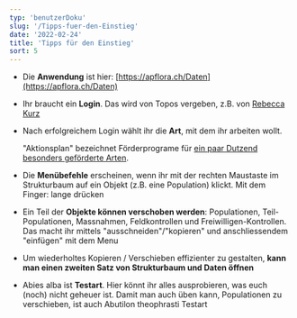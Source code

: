 ```yaml
---
typ: 'benutzerDoku'
slug: '/Tipps-fuer-den-Einstieg'
date: '2022-02-24'
title: 'Tipps für den Einstieg'
sort: 5
---
```


- Die **Anwendung** ist hier: [https://apflora.ch/Daten](https://apflora.ch/Daten)
- Ihr braucht ein **Login**. Das wird von Topos vergeben, z.B. von [Rebecca Kurz](mailto:kurz@toposmm.ch)
- Nach erfolgreichem Login wählt ihr die **Art**, mit dem ihr arbeiten wollt.

  "Aktionsplan" bezeichnet Förderprograme für [ein paar Dutzend besonders geförderte Arten](https://www.zh.ch/de/umwelt-tiere/naturschutz/artenschutz.html#-161530551).

- Die **Menübefehle** erscheinen, wenn ihr mit der rechten Maustaste im Strukturbaum auf ein Objekt (z.B. eine Population) klickt. Mit dem Finger: lange drücken
- Ein Teil der **Objekte können verschoben werden**: Populationen, Teil-Populationen, Massnahmen, Feldkontrollen und Freiwilligen-Kontrollen. Das macht ihr mittels "ausschneiden"/"kopieren" und anschliessendem "einfügen" mit dem Menu
- Um wiederholtes Kopieren / Verschieben effizienter zu gestalten, **kann man einen zweiten Satz von Strukturbaum und Daten öffnen**
- Abies alba ist **Testart**. Hier könnt ihr alles ausprobieren, was euch (noch) nicht geheuer ist. Damit man auch üben kann, Populationen zu verschieben, ist auch Abutilon theophrasti Testart
